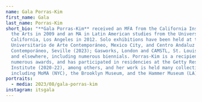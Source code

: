 ```yaml
---
name: Gala Porras-Kim
first_name: Gala
last_name: Porras-Kim
short_bio: "**Gala Porras-Kim** received an MFA from the California Institute of
  the Arts in 2009 and an MA in Latin American studies from the University of
  California, Los Angeles in 2012. Solo exhibitions have been held at the Museo
  Universitario de Arte Contemporáneo, Mexico City, and Centro Andaluz de Arte
  Contemporáneo, Seville (2023); Gasworks, London and CAMSTL, St. Louis (2022),
  and elsewhere, including numerous biennials. Porras-Kim is a recipient of
  numerous awards, and has participated in residencies at the Getty Research
  Institute (2020-22), among others, and her work is held many collections,
  including MoMA (NYC), the Brooklyn Museum, and the Hammer Museum (LA)."
portraits:
  - media: 2023/08/gala-porras-kim
instagram: itsgala
---
```

